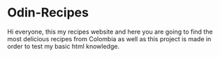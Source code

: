 # Odin-Recipes
Hi everyone, this my recipes website and here you are going to find the most delicious recipes from Colombia as well as this project is made in order to test my basic html knowledge.
